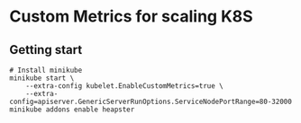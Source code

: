 # Custom Metrics for scaling K8S

## Getting start

```
# Install minikube
minikube start \
    --extra-config kubelet.EnableCustomMetrics=true \
    --extra-config=apiserver.GenericServerRunOptions.ServiceNodePortRange=80-32000
minikube addons enable heapster
```
